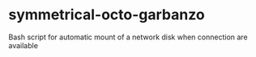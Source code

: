 # symmetrical-octo-garbanzo
Bash script for automatic mount of a network disk when connection are available
